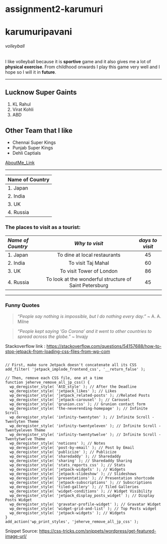 # assignment2-karumuri
# karumuripavani
###### volleyball
I like volleyball because it is **sportive** game and it also gives me a lot of **physical exercise**. From childhood onwards I play this game very well and I hope so I will it in **future**.

---

## Lucknow Super Gaints

1. KL Rahul
2. Virat Kohli
3. ABD

## Other Team that I like

* Chennai Super Kings
* Punjab Super Kings
* Dehli Captials

[AboutMe_Link](AboutMe.md)

---
|  Name of Country  |
| :------------ | 
| 1. Japan    |
| 2. India  |
| 3. UK        |
| 4. Russia          |

### The places to visit as a tourist:

|  *Name of Country*  | *Why to visit* | *days to visit*|
| :------------ | :------------: | :------------: |
| 1. Japan    | To dine at local restaurants   | 45 |
| 2. India          | To visit Taj Mahal   | 60 |
| 3. UK        | To visit Tower of London   | 86 |
| 4. Russia         |  To look at the wonderful structure of Saint Petersburg | 45 |

---

### Funny Quotes

> *“People say nothing is impossible, but I do nothing every day.”* ~ A. A. Milne

> *“People kept saying ‘Go Corona’ and it went to other countries to spread across the globe.”* ~ Invajy

Stackoverflow link : <https://stackoverflow.com/questions/54157688/how-to-stop-jetpack-from-loading-css-files-from-wp-com>

```

// First, make sure Jetpack doesn't concatenate all its CSS
add_filter( 'jetpack_implode_frontend_css', '__return_false' );

// Then, remove each CSS file, one at a time
function jeherve_remove_all_jp_css() {
  wp_deregister_style( 'AtD_style' ); // After the Deadline
  wp_deregister_style( 'jetpack_likes' ); // Likes
  wp_deregister_style( 'jetpack_related-posts' ); //Related Posts
  wp_deregister_style( 'jetpack-carousel' ); // Carousel
  wp_deregister_style( 'grunion.css' ); // Grunion contact form
  wp_deregister_style( 'the-neverending-homepage' ); // Infinite Scroll
  wp_deregister_style( 'infinity-twentyten' ); // Infinite Scroll - Twentyten Theme
  wp_deregister_style( 'infinity-twentyeleven' ); // Infinite Scroll - Twentyeleven Theme
  wp_deregister_style( 'infinity-twentytwelve' ); // Infinite Scroll - Twentytwelve Theme
  wp_deregister_style( 'noticons' ); // Notes
  wp_deregister_style( 'post-by-email' ); // Post by Email
  wp_deregister_style( 'publicize' ); // Publicize
  wp_deregister_style( 'sharedaddy' ); // Sharedaddy
  wp_deregister_style( 'sharing' ); // Sharedaddy Sharing
  wp_deregister_style( 'stats_reports_css' ); // Stats
  wp_deregister_style( 'jetpack-widgets' ); // Widgets
  wp_deregister_style( 'jetpack-slideshow' ); // Slideshows
  wp_deregister_style( 'presentations' ); // Presentation shortcode
  wp_deregister_style( 'jetpack-subscriptions' ); // Subscriptions
  wp_deregister_style( 'tiled-gallery' ); // Tiled Galleries
  wp_deregister_style( 'widget-conditions' ); // Widget Visibility
  wp_deregister_style( 'jetpack_display_posts_widget' ); // Display Posts Widget
  wp_deregister_style( 'gravatar-profile-widget' ); // Gravatar Widget
  wp_deregister_style( 'widget-grid-and-list' ); // Top Posts widget
  wp_deregister_style( 'jetpack-widgets' ); // Widgets
}
add_action('wp_print_styles', 'jeherve_remove_all_jp_css' );

```

Snippet Source: <https://css-tricks.com/snippets/wordpress/get-featured-image-url/>
